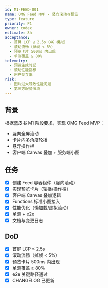 ```yaml
---
id: M1-FEED-001
name: OMG Feed MVP - 竖向滚动与预览
type: feature
priority: P1
owner: codex
estimate: 8h
acceptance:
  - 首屏 LCP ≤ 2.5s（4G 模拟）
  - 滚动流畅（掉帧 < 5%）
  - 预览卡片 500ms 内出现
  - 单测覆盖 ≥ 80%
telemetry:
  - 预览生成时延
  - 滚动性能指标
  - 用户交互率
risk:
  - 图片过大导致性能问题
  - 第三方服务限流
---
```


## 背景

根据蓝皮书 M1 阶段要求，实现 OMG Feed MVP：
- 竖向全屏滚动
- 卡片内多角度轮播
- 悬浮操作栏
- 客户端 Canvas 叠加 + 服务端小图

## 任务

- [x] 创建 Feed 容器组件（竖向滚动）
- [x] 实现预览卡片（轮播/操作栏）
- [x] 客户端 Canvas 叠加逻辑
- [x] Functions 标准小图接入
- [x] 性能优化（懒加载/虚拟滚动）
- [x] 单测 + e2e
- [x] 文档与变更日志

## DoD

- [x] 首屏 LCP ≤ 2.5s
- [x] 滚动流畅（掉帧 < 5%）
- [x] 预览卡片 500ms 内出现
- [x] 单测覆盖 ≥ 80%
- [x] e2e 关键路径通过
- [x] CHANGELOG 已更新
